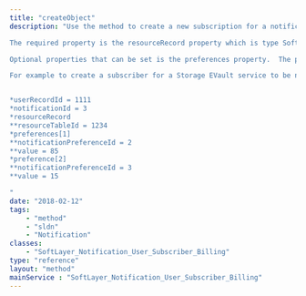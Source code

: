 ```yaml
---
title: "createObject"
description: "Use the method to create a new subscription for a notification.  This method is the entry method to the notification system. Certain properties are required to create a subscription while others are optional. 

The required property is the resourceRecord property which is type SoftLayer_Notification_User_Subscriber_Resource.  For the resourceRecord property, the only property that needs to be populated is the resourceTableId.  The resourceTableId is the unique identifier of a SoftLayer service to create the subscription for.  For example, the unique identifier of the Storage Evault service to create the subscription on. 

Optional properties that can be set is the preferences property.  The preference property is an array SoftLayer_Notification_User_Subscriber_Preference. By default, the system will populate the preferences with the default values if no preferences are passed in.  The preferences passed in must be the preferences related to the notification subscribing to.  The notification preferences and preference details (such as minimum and maximum values) can be retrieved using the SoftLayer_Notification service.  The properties that need to be populated for preferences are the notificationPreferenceId and value. 

For example to create a subscriber for a Storage EVault service to be notified 15 times during a billing cycle and to be notified when the vault usage reaches 85% of its allowed capacity use the following structure: 


*userRecordId = 1111
*notificationId = 3
*resourceRecord
**resourceTableId = 1234
*preferences[1]
**notificationPreferenceId = 2
**value = 85
*preference[2]
**notificationPreferenceId = 3
**value = 15

"
date: "2018-02-12"
tags:
    - "method"
    - "sldn"
    - "Notification"
classes:
    - "SoftLayer_Notification_User_Subscriber_Billing"
type: "reference"
layout: "method"
mainService : "SoftLayer_Notification_User_Subscriber_Billing"
---
```

